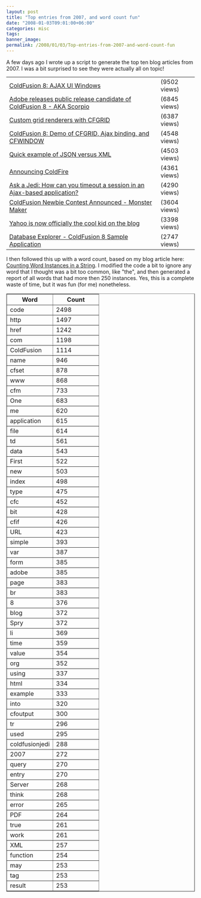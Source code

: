 ```yaml
---
layout: post
title: "Top entries from 2007, and word count fun"
date: "2008-01-03T09:01:00+06:00"
categories: misc 
tags: 
banner_image: 
permalink: /2008/01/03/Top-entries-from-2007-and-word-count-fun
---
```


A few days ago I wrote up a script to generate the top ten blog articles from 2007. I was a bit surprised to see they were actually all on topic!
<!--more-->
<table style="margin-top: 0px;padding: 0px"><tr><td><a href="http://www.raymondcamden.com/index.cfm/2007/6/20/ColdFusion-8-AJAX-UI-Windows">ColdFusion 8: AJAX UI Windows</a></td><td>(9502 views)</td></tr><tr><td><a href="http://www.coldfusionjedi.com/index.cfm/2007/5/29/Adobe-releases-public-release-candidate-of-ColdFusion-8--AKA-Scorpio">Adobe releases public release candidate of ColdFusion 8 - AKA Scorpio</a></td><td>(6845 views)</td></tr>
<tr><td><a href="http://www.coldfusionjedi.com/index.cfm/2007/8/20/Custom-grid-renderers-with-CFGRID">Custom grid renderers with CFGRID</a></td><td>(6387 views)</td></tr><tr><td><a href="http://www.coldfusionjedi.com/index.cfm/2007/5/31/ColdFusion-8-Demo-of-CFGRID-Ajax-binding-and-CFWINDOW">ColdFusion 8: Demo of CFGRID, Ajax binding, and CFWINDOW</a></td><td>(4548 views)</td></tr><tr><td><a href="http://www.coldfusionjedi.com/index.cfm/2007/3/14/Quick-example-of-JSON-versus-XML">Quick example of JSON versus XML</a></td><td>(4503 views)</td></tr><tr><td><a href="http://www.coldfusionjedi.com/index.cfm/2007/3/9/Announcing-ColdFire">Announcing ColdFire</a></td><td>(4361 views)</td></tr><tr><td><a href="http://www.coldfusionjedi.com/index.cfm/2007/10/8/Ask-a-Jedi-How-can-you-timeout-a-session-in-an-Ajaxbased-application">Ask a Jedi: How can you timeout a session in an Ajax-based application?</a></td><td>(4290 views)</td></tr><tr><td><a href="http://www.coldfusionjedi.com/index.cfm/2007/4/16/ColdFusion-Newbie-Contest-Announced--Monster-Maker">ColdFusion Newbie Contest Announced - Monster Maker</a></td><td>(3604 views)</td></tr><tr><td><a href="http://www.coldfusionjedi.com/index.cfm/2007/2/22/Yahoo-is-now-officially-the-cool-kid-on-the-blog">Yahoo is now officially the cool kid on the blog</a></td><td>(3398 views)</td></tr><tr><td><a href="http://www.coldfusionjedi.com/index.cfm/2007/8/14/Database-Explorer--ColdFusion-8-Sample-Application">Database Explorer - ColdFusion 8 Sample Application</a></td><td>(2747 views)</td></tr></table>
I then followed this up with a word count, based on my blog article here: <a href="http://www.coldfusionjedi.com/index.cfm/2007/8/2/Counting-Word-Instances-in-a-String">Counting Word Instances in a String</a>. I modified the code a bit to ignore any word that I thought was a bit too common, like "the", and then generated a report of all words that had more then 250 instances. Yes, this is a complete waste of time, but it was fun (for me) nonetheless.

<table border="1"><tr><th width="50%">Word</th><th>Count</th></tr>
<tr><td>code</td><td>2498</td></tr>
   <tr><td>http</td><td>1497</td></tr>
   <tr><td>href</td><td>1242</td></tr>
   <tr><td>com</td><td>1198</td></tr>
   <tr><td>ColdFusion</td><td>1114</td></tr>
   <tr><td>name</td><td>946</td></tr>
   <tr><td>cfset</td><td>878</td></tr>
   <tr><td>www</td><td>868</td></tr>
   <tr><td>cfm</td><td>733</td></tr>
   <tr><td>One</td><td>683</td></tr>
   <tr><td>me</td><td>620</td></tr>
   <tr><td>application</td><td>615</td></tr>
   <tr><td>file</td><td>614</td></tr>
   <tr><td>td</td><td>561</td></tr>
   <tr><td>data</td><td>543</td></tr>
   <tr><td>First</td><td>522</td></tr>
   <tr><td>new</td><td>503</td></tr>
   <tr><td>index</td><td>498</td></tr>
   <tr><td>type</td><td>475</td></tr>
   <tr><td>cfc</td><td>452</td></tr>
   <tr><td>bit</td><td>428</td></tr>
   <tr><td>cfif</td><td>426</td></tr>
   <tr><td>URL</td><td>423</td></tr>
   <tr><td>simple</td><td>393</td></tr>
   <tr><td>var</td><td>387</td></tr>
   <tr><td>form</td><td>385</td></tr>
   <tr><td>adobe</td><td>385</td></tr>
   <tr><td>page</td><td>383</td></tr>
   <tr><td>br</td><td>383</td></tr>
   <tr><td>8</td><td>376</td></tr>
   <tr><td>blog</td><td>372</td></tr>
   <tr><td>Spry</td><td>372</td></tr>
   <tr><td>li</td><td>369</td></tr>
   <tr><td>time</td><td>359</td></tr>
   <tr><td>value</td><td>354</td></tr>
   <tr><td>org</td><td>352</td></tr>
   <tr><td>using</td><td>337</td></tr>
   <tr><td>html</td><td>334</td></tr>
   <tr><td>example</td><td>333</td></tr>
   <tr><td>into</td><td>320</td></tr>
   <tr><td>cfoutput</td><td>300</td></tr>
   <tr><td>tr</td><td>296</td></tr>
   <tr><td>used</td><td>295</td></tr>
   <tr><td>coldfusionjedi</td><td>288</td></tr>
   <tr><td>2007</td><td>272</td></tr>
   <tr><td>query</td><td>270</td></tr>
   <tr><td>entry</td><td>270</td></tr>
   <tr><td>Server</td><td>268</td></tr>
   <tr><td>think</td><td>268</td></tr>
   <tr><td>error</td><td>265</td></tr>
   <tr><td>PDF</td><td>264</td></tr>
   <tr><td>true</td><td>261</td></tr>
   <tr><td>work</td><td>261</td></tr>
   <tr><td>XML</td><td>257</td></tr>
   <tr><td>function</td><td>254</td></tr>
   <tr><td>may</td><td>253</td></tr>
   <tr><td>tag</td><td>253</td></tr>
   <tr><td>result</td><td>253</td></tr></table>